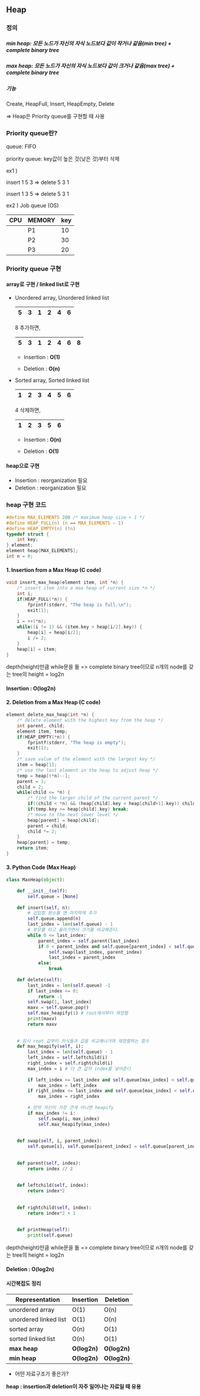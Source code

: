## Heap

### 정의

##### min heap: 모든 노드가 자신의 자식 노드보다 값이 작거나 같음(min tree) + complete binary tree

##### max heap: 모든 노드가 자신의 자식 노드보다 값이 크거나 같음(max tree) + complete binary tree



##### 기능

Create, HeapFull, Insert, HeapEmpty, Delete

=> Heap은 Priority queue를 구현할 때 사용



### Priority queue란?

queue: FIFO

priority queue: key값이 높은 것(낮은 것)부터 삭제

ex1 )

insert 1  5  3   => delete 5  3  1

insert 1  3  5   => delete 5  3  1

ex2 ) Job queue (OS)

| CPU  | MEMORY | key  |
| ---- | ------ | ---- |
|      | P1     | 10   |
|      | P2     | 30   |
|      | P3     | 20   |



### Priority queue 구현

#### array로 구현 / linked list로 구현

- Unordered array, Unordered linked list

  | 5    | 3    | 1    | 2    | 4    | 6    |
  | ---- | ---- | ---- | ---- | ---- | ---- |

  8 추가하면,

  | 5    | 3    | 1    | 2    | 4    | 6    | 8    |
  | ---- | ---- | ---- | ---- | ---- | ---- | ---- |

  - Insertion : **O(1)**

  - Deletion : **O(n)**

    

- Sorted array, Sorted linked list

  | 1    | 2    | 3    | 4    | 5    | 6    |
  | ---- | ---- | ---- | ---- | ---- | ---- |

  4 삭제하면, 

  | 1    | 2    | 3    | 5    | 6    |
  | ---- | ---- | ---- | ---- | ---- |

  - Insertion : **O(n)**

  - Deletion : **O(1)**

    

#### heap으로 구현

- Insertion : reorganization 필요
- Deletion : reorganization 필요



### heap 구현 코드

```c
#define MAX_ELEMENTS 200 /* maximum heap size + 1 */
#define HEAP_FULL(n) (n == MAX_ELEMENTS – 1)
#define HEAP_EMPTY(n) (!n)
typedef struct {
	int key;
} element;
element heap[MAX_ELEMENTS];
int n = 0;
```

#### 1. Insertion from a Max Heap (C code)

```c
void insert_max_heap(element item, int *n) {
	/* insert item into a max heap of current size *n */
	int i;
	if(HEAP_FULL(*n)) {
		fprintf(stderr, "The heap is full.\n");
		exit(1);
	}
	i = ++(*n);
	while((i != 1) && (item.key > heap[i/2].key)) {
		heap[i] = heap[i/2];
		i /= 2;
	}
	heap[i] = item;
}
```



depth(height)만큼 while문을 돎 => complete binary tree이므로 n개의 node를 갖는 tree의 height = log2n

#### Insertion : O(log2n)



#### 2. Deletion from a Max Heap (C code)

```c
element delete_max_heap(int *n) {
	/* delete element with the highest key from the heap */
	int parent, child;
	element item, temp;
	if(HEAP_EMPTY(*n)) {
		fprintf(stderr, "The heap is empty");
		exit(1);
	}
	/* save value of the element with the largest key */
	item = heap[1];
	/* use the last element in the heap to adjust heap */
	temp = heap[(*n)--];
	parent = 1;
	child = 2;
    while(child <= *n) {
		/* find the larger child of the current parent */
		if((child < *n) && (heap[child].key < heap[child+1].key)) child++;
		if(temp.key >= heap[child].key) break;
		/* move to the next lower level */
		heap[parent] = heap[child];
		parent = child;
		child *= 2;
	}
	heap[parent] = temp;
	return item;
}
```





#### 3. Python Code (Max Heap)

```python
class MaxHeap(object):
 
    def __init__(self):
        self.queue = [None]
 
    def insert(self, n):
        # 삽입할 원소를 맨 마지막에 추가
        self.queue.append(n)
        last_index = len(self.queue) - 1
        # 부모를 타고 올라가면서 크기를 비교해준다.
        while 0 <= last_index:
            parent_index = self.parent(last_index)
            if 0 < parent_index and self.queue[parent_index] < self.queue[last_index]:
                self.swap(last_index, parent_index)
                last_index = parent_index
            else:
                break
 
    def delete(self):
        last_index = len(self.queue) -1
        if last_index <= 0:
            return -1
        self.swap(1, last_index)
        maxv = self.queue.pop()
        self.max_heapify(1) # root에서부터 재정렬
        print(maxv)
        return maxv
 
 
    # 임시 root 값부터 자식들과 값을 비교해나가며 재정렬하는 함수
    def max_heapify(self, i):
        last_index = len(self.queue) - 1
        left_index = self.leftchild(i)
        right_index = self.rightchild(i)
        max_index = i # 더 큰 값의 index를 넣어준다
 
        if left_index <= last_index and self.queue[max_index] < self.queue[left_index]:
            max_index = left_index
        if right_index <= last_index and self.queue[max_index] < self.queue[right_index]:
            max_index = right_index
 
        # 만약 자신이 가장 큰게 아니면 heapify
        if max_index != i:
            self.swap(i, max_index)
            self.max_heapify(max_index)
 
 
    def swap(self, i, parent_index):
        self.queue[i], self.queue[parent_index] = self.queue[parent_index], self.queue[i]
 
 
    def parent(self, index):
        return index // 2
 
 
    def leftchild(self, index):
        return index*2
 
 
    def rightchild(self, index):
        return index*2 + 1
 
 
    def printHeap(self):
        print(self.queue)

```



depth(height)만큼 while문을 돎 => complete binary tree이므로 n개의 node를 갖는 tree의 height = log2n

#### Deletion : O(log2n)



#### 시간복잡도 정리

| Representation        | Insertion    | Deletion     |
| --------------------- | ------------ | ------------ |
| unordered array       | O(1)         | O(n)         |
| unordered linked list | O(1)         | O(n)         |
| sorted array          | O(n)         | O(1)         |
| sorted linked list    | O(n)         | O(1)         |
| **max heap**          | **O(log2n)** | **O(log2n)** |
| **min heap**          | **O(log2n)** | **O(log2n)** |



- 어떤 자료구조가 좋은가?

**heap : insertion과 deletion이 자주 일어나는 자료일 때 유용**